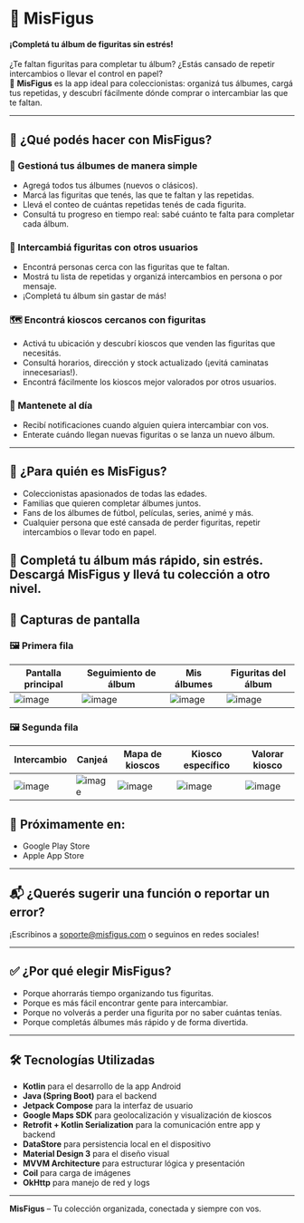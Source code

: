 # 📱 MisFigus

#### ¡Completá tu álbum de figuritas sin estrés!

¿Te faltan figuritas para completar tu álbum? ¿Estás cansado de repetir intercambios o llevar el control en papel?  
📲 **MisFigus** es la app ideal para coleccionistas: organizá tus álbumes, cargá tus repetidas, y descubrí fácilmente dónde comprar o intercambiar las que te faltan.

---

## 🧩 ¿Qué podés hacer con MisFigus?

### 📘 Gestioná tus álbumes de manera simple

- Agregá todos tus álbumes (nuevos o clásicos).
- Marcá las figuritas que tenés, las que te faltan y las repetidas.
- Llevá el conteo de cuántas repetidas tenés de cada figurita.
- Consultá tu progreso en tiempo real: sabé cuánto te falta para completar cada álbum.

### 🤝 Intercambiá figuritas con otros usuarios

- Encontrá personas cerca con las figuritas que te faltan.
- Mostrá tu lista de repetidas y organizá intercambios en persona o por mensaje.
- ¡Completá tu álbum sin gastar de más!

### 🗺️ Encontrá kioscos cercanos con figuritas

- Activá tu ubicación y descubrí kioscos que venden las figuritas que necesitás.
- Consultá horarios, dirección y stock actualizado (¡evitá caminatas innecesarias!).
- Encontrá fácilmente los kioscos mejor valorados por otros usuarios.

### 🔔 Mantenete al día

- Recibí notificaciones cuando alguien quiera intercambiar con vos.
- Enterate cuándo llegan nuevas figuritas o se lanza un nuevo álbum.

---

## 🎯 ¿Para quién es MisFigus?

- Coleccionistas apasionados de todas las edades.
- Familias que quieren completar álbumes juntos.
- Fans de los álbumes de fútbol, películas, series, animé y más.
- Cualquier persona que esté cansada de perder figuritas, repetir intercambios o llevar todo en papel.

🎉 **Completá tu álbum más rápido, sin estrés.  
Descargá MisFigus y llevá tu colección a otro nivel.**
---

## 📸 Capturas de pantalla

### 🖼️ Primera fila

| Pantalla principal | Seguimiento de álbum | Mis álbumes | Figuritas del álbum |
|--------------------|----------------------|-------------|----------------------|
| ![image](https://github.com/user-attachments/assets/798f057b-9114-4077-80c2-27cd6f04821d) | ![image](https://github.com/user-attachments/assets/0b3f6e85-0574-42e8-83d6-b54849b80045) | ![image](https://github.com/user-attachments/assets/0955b2fc-49aa-4e5e-ae98-2da67b763ebe) | ![image](https://github.com/user-attachments/assets/44d3a61c-b014-45f4-91cf-f763d7a37e00) |

### 🖼️ Segunda fila

| Intercambio | Canjeá | Mapa de kioscos | Kiosco específico | Valorar kiosco |
|-------------|--------|-----------------|-------------------|----------------|
| ![image](https://github.com/user-attachments/assets/7746acd4-0073-4b46-be33-ee3e4b0eb1bc) | ![image](https://github.com/user-attachments/assets/6c98e874-86cf-420a-858e-8b8823a18fff) | ![image](https://github.com/user-attachments/assets/a422bf27-3b96-4f11-9239-95b9386a7468) | ![image](https://github.com/user-attachments/assets/2aa89c12-d2c9-4edd-8e66-9124a513dea3) | ![image](https://github.com/user-attachments/assets/83cfe8f4-2373-4612-b9a8-27228bc06d6d) | ![image](https://github.com/user-attachments/assets/06d4423a-917b-413b-a4af-c58b840104fd) | ![image](https://github.com/user-attachments/assets/c4253499-c059-4a92-85d1-104fc380907a)


## 🚀 Próximamente en:

- Google Play Store
- Apple App Store

---

## 📬 ¿Querés sugerir una función o reportar un error?

¡Escribinos a soporte@misfigus.com o seguinos en redes sociales!

---

## ✅ ¿Por qué elegir MisFigus?

- Porque ahorrarás tiempo organizando tus figuritas.
- Porque es más fácil encontrar gente para intercambiar.
- Porque no volverás a perder una figurita por no saber cuántas tenías.
- Porque completás álbumes más rápido y de forma divertida.

---
## 🛠️ Tecnologías Utilizadas

- **Kotlin** para el desarrollo de la app Android  
- **Java (Spring Boot)** para el backend
- **Jetpack Compose** para la interfaz de usuario  
- **Google Maps SDK** para geolocalización y visualización de kioscos  
- **Retrofit + Kotlin Serialization** para la comunicación entre app y backend  
- **DataStore** para persistencia local en el dispositivo  
- **Material Design 3** para el diseño visual  
- **MVVM Architecture** para estructurar lógica y presentación  
- **Coil** para carga de imágenes
- **OkHttp** para manejo de red y logs

---
**MisFigus** – Tu colección organizada, conectada y siempre con vos.
